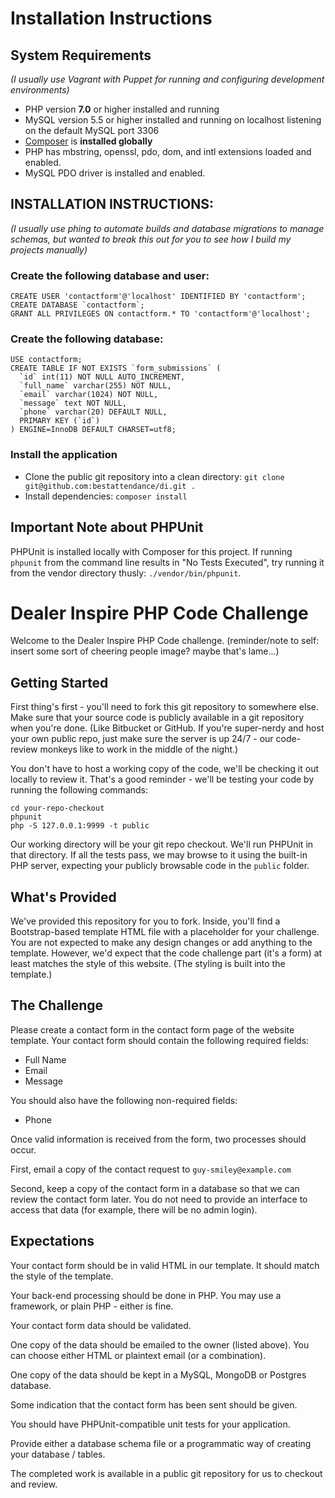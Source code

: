 # Installation Instructions

## System Requirements
*(I usually use Vagrant with Puppet for running and configuring development environments)*
- PHP version **7.0** or higher installed and running
- MySQL version 5.5 or higher installed and running on localhost listening on the default MySQL port 3306
- [Composer](https://getcomposer.org/) is **installed globally**
- PHP has mbstring, openssl, pdo, dom, and intl extensions loaded and enabled.
- MySQL PDO driver is installed and enabled.

## INSTALLATION INSTRUCTIONS:
*(I usually use phing to automate builds and database migrations to manage schemas, but wanted to break this out for you to see how I build my projects manually)*

### Create the following database and user:
```
CREATE USER 'contactform'@'localhost' IDENTIFIED BY 'contactform';
CREATE DATABASE `contactform`;
GRANT ALL PRIVILEGES ON contactform.* TO 'contactform'@'localhost';
```


### Create the following database:

```
USE contactform;
CREATE TABLE IF NOT EXISTS `form_submissions` (
  `id` int(11) NOT NULL AUTO_INCREMENT,
  `full_name` varchar(255) NOT NULL,
  `email` varchar(1024) NOT NULL,
  `message` text NOT NULL,
  `phone` varchar(20) DEFAULT NULL,
  PRIMARY KEY (`id`)
) ENGINE=InnoDB DEFAULT CHARSET=utf8;
```

### Install the application
- Clone the public git repository into a clean directory: `git clone git@github.com:bestattendance/di.git .`
- Install dependencies: `composer install`


## Important Note about PHPUnit
PHPUnit is installed locally with Composer for this project.  If running `phpunit` from the command line results in
 "No Tests Executed", try running it from the vendor directory thusly: `./vendor/bin/phpunit`.









# Dealer Inspire PHP Code Challenge

Welcome to the Dealer Inspire PHP Code challenge. 
(reminder/note to self: insert some sort of cheering people image? maybe that's lame...)

## Getting Started

First thing's first - you'll need to fork this git repository to somewhere else. 
Make sure that your source code is publicly available in a git repository when 
you're done.  (Like Bitbucket or GitHub.  If you're super-nerdy and host your 
own public repo, just make sure the server is up 24/7 - our code-review monkeys
like to work in the middle of the night.)  

You don't have to host a working copy of the code, we'll be checking it out locally 
to review it.  That's a good reminder - we'll be testing your code by running the following
commands:

```
cd your-repo-checkout
phpunit
php -S 127.0.0.1:9999 -t public
```

Our working directory will be your git repo checkout.  We'll run PHPUnit in that directory.
If all the tests pass, we may browse to it using the built-in PHP server, expecting
your publicly browsable code in the `public` folder.

## What's Provided

We've provided this repository for you to fork.  Inside, you'll find a Bootstrap-based 
template HTML file with a placeholder for your challenge.  You are not expected to make any
design changes or add anything to the template.  However, we'd expect that the code challenge part
(it's a form) at least matches the style of this website. (The styling is built into the 
template.)

## The Challenge

Please create a contact form in the contact form page of the website template.  Your contact
form should contain the following required fields:

- Full Name
- Email
- Message

You should also have the following non-required fields:

- Phone

Once valid information is received from the form, two processes should occur.

First, email a copy of the contact request to `guy-smiley@example.com`

Second, keep a copy of the contact form in a database so that we can review the contact form later. 
You do not need to provide an interface to access that data (for example, there will be no admin login).

## Expectations

Your contact form should be in valid HTML in our template. It should match the style of the template.

Your back-end processing should be done in PHP. You may use a framework, or plain PHP - either is fine.

Your contact form data should be validated.

One copy of the data should be emailed to the owner (listed above).  You can choose either HTML or plaintext email (or a combination).
 
One copy of the data should be kept in a MySQL, MongoDB or Postgres database.

Some indication that the contact form has been sent should be given.

You should have PHPUnit-compatible unit tests for your application.

Provide either a database schema file or a programmatic way of creating your database / tables.
 
The completed work is available in a public git repository for us to checkout and review.
